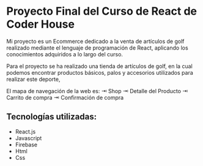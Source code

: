 # Proyecto Final del Curso de React de Coder House

Mi proyecto es un Ecommerce dedicado a la venta de artículos de golf realizado mediante el lenguaje de programación de React, aplicando los conocimientos adquiridos a lo largo del curso.

Para el proyecto se ha realizado una tienda de artículos de golf, en la cual podemos encontrar productos básicos, palos y accesorios utilizados para realizar este deporte,

El mapa de navegación de la web es: ⇥ Shop ⇥  Detalle del Producto ⇥ Carrito de compra ⇥ Confirmación de compra

## Tecnologías utilizadas:
* React.js
* Javascript
* Firebase
* Html
* Css
